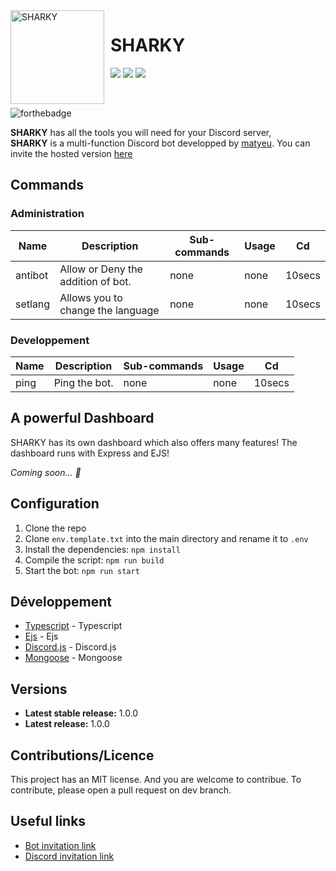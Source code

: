 <img width="150" height="150" align="left" style="float: left; margin: 0 10px 0 0;" alt="SHARKY" src="https://cdn.discordapp.com/attachments/916446142634536981/1069360066358169720/SHARKY.png">

# SHARKY

[![](https://img.shields.io/discord/983056621716512910.svg?logo=discord&colorB=7289DA)](#)
[![](https://img.shields.io/badge/discord.js-v14.0.0-blue.svg?logo=npm)](https://discord.js.org/)
[![](https://img.shields.io/badge/nodejs-16.6.0-green.svg)](https://www.nodejs.org)


<br>

![forthebadge](http://forthebadge.com/images/badges/built-with-love.svg)

**SHARKY** has all the tools you will need for your Discord server,<br>
**SHARKY** is a multi-function Discord bot developped by [matyeu](https://discord.com/users/916444775861850175). You can invite the hosted version [here](#)

## Commands

### Administration

| Name          | Description                          | Sub-commands                | Usage                 | Cd     |
| ------------- | ------------------------------------ | --------------------------- | --------------------- | ------ |
| antibot       | Allow or Deny the addition of bot.   | none                        | none                  | 10secs |
| setlang       | Allows you to change the language    | none                        | none                  | 10secs |

### Developpement

| Name          | Description                          | Sub-commands                | Usage                 | Cd     |
| ------------- | ------------------------------------ | --------------------------- | --------------------- | ------ |
| ping          | Ping the bot.                        | none                        | none                  | 10secs |


## A powerful Dashboard

SHARKY has its own dashboard which also offers many features! The dashboard runs with Express and EJS!

*Coming soon... 👀*

## Configuration

1. Clone the repo
2. Clone `env.template.txt` into the main directory and rename it to `.env`
3. Install the dependencies: `npm install`
4. Compile the script: `npm run build`
5. Start the bot: `npm run start`

## Développement

* [Typescript](#) - Typescript
* [Ejs](#) - Ejs
* [Discord.js](https://discord.js.org) - Discord.js
* [Mongoose](https://mongodb.com) - Mongoose

## Versions
* **Latest stable release:** 1.0.0
* **Latest release:** 1.0.0

## Contributions/Licence

This project has an MIT license. And you are welcome to contribue. To contribute, please open a pull request on dev branch.

## Useful links

* [Bot invitation link](#)
* [Discord invitation link](#)


